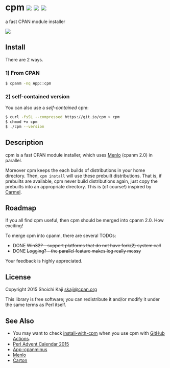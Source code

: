 # cpm [![](https://github.com/skaji/cpm/workflows/linux/badge.svg)](https://github.com/skaji/cpm/actions) [![](https://github.com/skaji/cpm/workflows/macos/badge.svg)](https://github.com/skaji/cpm/actions) [![](https://github.com/skaji/cpm/workflows/windows/badge.svg)](https://github.com/skaji/cpm/actions)

a fast CPAN module installer

![](https://skaji.github.io/images/cpm-Plack.svg)

## Install

There are 2 ways.

### 1) From CPAN

```sh
$ cpanm -nq App::cpm
```

### 2) self-contained version

You can also use a _self-contained_ cpm:

```sh
$ curl -fsSL --compressed https://git.io/cpm > cpm
$ chmod +x cpm
$ ./cpm --version
```

## Description

cpm is a fast CPAN module installer, which uses
[Menlo](https://metacpan.org/pod/Menlo) (cpanm 2.0) in parallel.

Moreover cpm keeps the each builds of distributions in your home directory.
Then, `cpm install` will use these prebuilt distributions.
That is, if prebuilts are available, cpm never build distributions again, just copy the prebuilts into an appropriate directory.
This is (of course!) inspired by [Carmel](https://github.com/miyagawa/Carmel).

## Roadmap

If you all find cpm useful,
then cpm should be merged into cpanm 2.0. How exciting!

To merge cpm into cpanm, there are several TODOs:

* DONE ~~Win32? - support platforms that do not have fork(2) system call~~
* DONE ~~Logging? - the parallel feature makes log really messy~~

Your feedback is highly appreciated.

## License

Copyright 2015 Shoichi Kaji <skaji@cpan.org>

This library is free software; you can redistribute it and/or modify
it under the same terms as Perl itself.

## See Also

* You may want to check [install-with-cpm](https://github.com/marketplace/actions/install-with-cpm) when you use cpm with [GitHub Actions](https://help.github.com/en/actions).
* [Perl Advent Calendar 2015](http://www.perladvent.org/2015/2015-12-02.html)
* [App::cpanminus](https://metacpan.org/pod/App::cpanminus)
* [Menlo](https://metacpan.org/pod/Menlo)
* [Carton](https://metacpan.org/pod/Carton)
